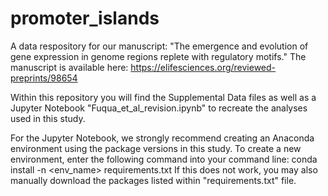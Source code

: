 # promoter_islands
A data respository for our manuscript: "The emergence and evolution of gene expression in genome regions replete with regulatory motifs." The manuscript is available here: https://elifesciences.org/reviewed-preprints/98654

Within this repository you will find the Supplemental Data files as well as a Jupyter Notebook "Fuqua_et_al_revision.ipynb" to recreate the analyses used in this study. 

For the Jupyter Notebook, we strongly recommend creating an Anaconda environment using the package versions in this study. To create a new environment, enter the following command into your command line: conda install -n <env_name> requirements.txt
If this does not work, you may also manually download the packages listed within "requirements.txt" file.
